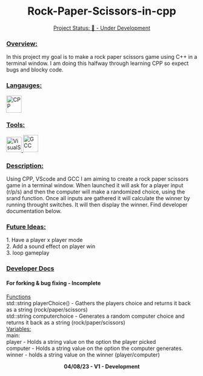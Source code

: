 <h1 align="center"><b>Rock-Paper-Scissors-in-cpp</b></h1>
<p align="center"><u>Project Status: 🚧 - Under Development</u></p>
<h3 align="left"><u>Overview:</u></h3>
<p align="left">In this project my goal is to make a rock paper scissors game using C++ in a terminal window. I am doing this halfway through learning CPP so expect bugs and blocky code.</p>
<h3 align="left"><u>Langauges:</u></h3>
<a href="https://cplusplus.com" target="_blank" rel="noreferrer"> 
<img src="https://upload.wikimedia.org/wikipedia/commons/thumb/1/18/ISO_C%2B%2B_Logo.svg/1200px-ISO_C%2B%2B_Logo.svg.png" alt="CPP" width="40" height="45"/> </a>
<h3 align="left"><u>Tools:</u></h3>
<a href="https://code.visualstudio.com" target="_blank" rel="noreferrer"> 
<img src="https://upload.wikimedia.org/wikipedia/commons/thumb/9/9a/Visual_Studio_Code_1.35_icon.svg/2048px-Visual_Studio_Code_1.35_icon.svg.png" alt="VisualStudioCode" width="40" height="40"/> 
<a href="https://gcc.gnu.org" target="_blank" rel="noreferrer"> 
<img src="https://upload.wikimedia.org/wikipedia/commons/thumb/a/af/GNU_Compiler_Collection_logo.svg/1736px-GNU_Compiler_Collection_logo.svg.png" alt="GCC" width="40" height="45"/> </a>
<h3 align="left"><u>Description:</u></h3>
<p align="left">Using CPP, VScode and GCC I am aiming to create a rock paper scissors game in a terminal window. When launched it will ask for a player input (r/p/s) and then the computer will make a randomized choice, using the srand function. Once all inputs are gathered it will calculate the winner by running throught switches. It will then display the winner. Find developer documentation below.</p>
<h3 align="left"><u>Future Ideas:</u></h3>
<p align="left">1. Have a player x player mode <br>2. Add a sound effect on player win<br>3. loop gameplay</p>
<h3 align="left"><u>Developer Docs</u></h3>
<h4>For forking & bug fixing - Incomplete</h4>
<p align="left"><u>Functions</u><br>std::string playerChoice() - Gathers the players choice and returns it back as a string (rock/paper/scissors)<br>std::string computerchoice - Generates a random computer choice and returns it back as a string (rock/paper/scissors)<br><u>Variables:</u><br>main:<br>player - Holds a string value on the option the player picked<br>computer - Holds a string value on the option the computer generates.<br>winner - holds a string value on the winner (player/computer)</p>

<p align="center"><b>04/08/23 - V1 - Development</b></p>
